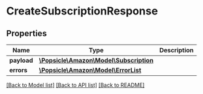 # CreateSubscriptionResponse

## Properties
Name | Type | Description | Notes
------------ | ------------- | ------------- | -------------
**payload** | [**\Popsicle\Amazon\Model\Subscription**](Subscription.md) |  | [optional] 
**errors** | [**\Popsicle\Amazon\Model\ErrorList**](ErrorList.md) |  | [optional] 

[[Back to Model list]](../../README.md#documentation-for-models) [[Back to API list]](../../README.md#documentation-for-api-endpoints) [[Back to README]](../../README.md)


